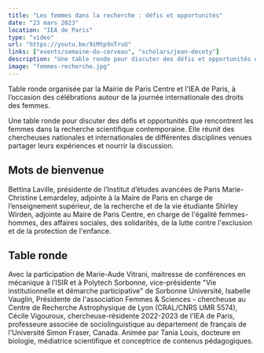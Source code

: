 ```yaml
---
title: "Les femmes dans la recherche : défis et opportunités"
date: "23 mars 2023"
location: "IEA de Paris"
type: "video"
url: "https://youtu.be/9iMtp9nTruU"
links: ["events/semaine-du-cerveau", "scholars/jean-decety"]
description: "Une table ronde pour discuter des défis et opportunités que rencontrent les femmes dans la recherche scientifique contemporaine. Elle réunit des chercheuses nationales et internationales de différentes disciplines venues partager leurs expériences et nourrir la discussion."
image: "femmes-recherche.jpg"
---
```


Table ronde organisée par la Mairie de Paris Centre et l'IEA de Paris, à l’occasion des célébrations autour de la journée internationale des droits des femmes.

Une table ronde pour discuter des défis et opportunités que rencontrent les femmes dans la recherche scientifique contemporaine. Elle réunit des chercheuses nationales et internationales de différentes disciplines venues partager leurs expériences et nourrir la discussion.

## Mots de bienvenue

Bettina Laville, présidente de l’Institut d’études avancées de Paris
Marie-Christine Lemardeley, adjointe à la Maire de Paris en charge de l’enseignement supérieur, de la recherche et de la vie étudiante
Shirley Wirden, adjointe au Maire de Paris Centre, en charge de l'égalité femmes-hommes, des affaires sociales, des solidarités, de la lutte contre l'exclusion et de la protection de l'enfance.

## Table ronde

Avec la participation de Marie-Aude Vitrani, maitresse de conférences en mécanique à l’ISIR et à Polytech Sorbonne, vice-présidente "Vie institutionnelle et démarche participative" de Sorbonne Université, Isabelle Vauglin, Présidente de l'association Femmes & Sciences - chercheuse au Centre de Recherche Astrophysique de Lyon (CRAL/CNRS UMR 5574), Cécile Vigouroux, chercheuse-résidente 2022-2023 de l'IEA de Paris, professeure associée de sociolinguistique au département de français de l'Université Simon Fraser, Canada.
Animée par Tania Louis, docteure en biologie, médiatrice scientifique et conceptrice de contenus pédagogiques.
